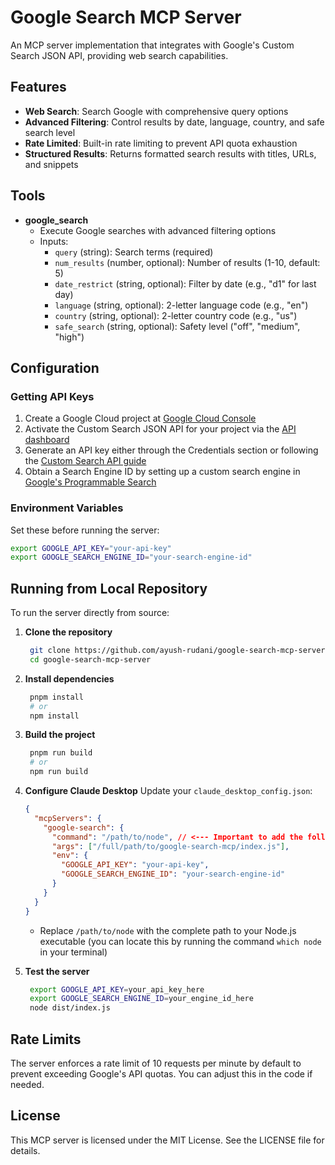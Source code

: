 # Google Search MCP Server

An MCP server implementation that integrates with Google's Custom Search JSON API, providing web search capabilities.

## Features

- **Web Search**: Search Google with comprehensive query options
- **Advanced Filtering**: Control results by date, language, country, and safe search level
- **Rate Limited**: Built-in rate limiting to prevent API quota exhaustion
- **Structured Results**: Returns formatted search results with titles, URLs, and snippets

## Tools

- **google_search**
  - Execute Google searches with advanced filtering options
  - Inputs:
    - `query` (string): Search terms (required)
    - `num_results` (number, optional): Number of results (1-10, default: 5)
    - `date_restrict` (string, optional): Filter by date (e.g., "d1" for last day)
    - `language` (string, optional): 2-letter language code (e.g., "en")
    - `country` (string, optional): 2-letter country code (e.g., "us")
    - `safe_search` (string, optional): Safety level ("off", "medium", "high")

## Configuration

### Getting API Keys

1. Create a Google Cloud project at [Google Cloud Console](https://console.cloud.google.com/)
2. Activate the Custom Search JSON API for your project via the [API dashboard](https://console.cloud.google.com/apis/api/customsearch.googleapis.com)
3. Generate an API key either through the Credentials section or following the [Custom Search API guide](https://developers.google.com/custom-search/v1/overview)
4. Obtain a Search Engine ID by setting up a custom search engine in [Google's Programmable Search](https://programmablesearchengine.google.com/)

### Environment Variables

Set these before running the server:

```bash
export GOOGLE_API_KEY="your-api-key"
export GOOGLE_SEARCH_ENGINE_ID="your-search-engine-id"
```

## Running from Local Repository

To run the server directly from source:

1. **Clone the repository**

   ```bash
    git clone https://github.com/ayush-rudani/google-search-mcp-server.git
    cd google-search-mcp-server
   ```

2. **Install dependencies**

   ```bash
    pnpm install
    # or
    npm install
   ```

3. **Build the project**

   ```bash
    pnpm run build
    # or
    npm run build
   ```

4. **Configure Claude Desktop**
   Update your `claude_desktop_config.json`:

   ```json
   {
     "mcpServers": {
       "google-search": {
         "command": "/path/to/node", // <--- Important to add the following, run in your terminal `echo "$(which node)"` to get the path
         "args": ["/full/path/to/google-search-mcp/index.js"],
         "env": {
           "GOOGLE_API_KEY": "your-api-key",
           "GOOGLE_SEARCH_ENGINE_ID": "your-search-engine-id"
         }
       }
     }
   }
   ```

   - Replace `/path/to/node` with the complete path to your Node.js executable (you can locate this by running the command `which node` in your terminal)

5. **Test the server**
   ```bash
    export GOOGLE_API_KEY=your_api_key_here
    export GOOGLE_SEARCH_ENGINE_ID=your_engine_id_here
    node dist/index.js
   ```

## Rate Limits

The server enforces a rate limit of 10 requests per minute by default to prevent exceeding Google's API quotas. You can adjust this in the code if needed.

## License

This MCP server is licensed under the MIT License. See the LICENSE file for details.

